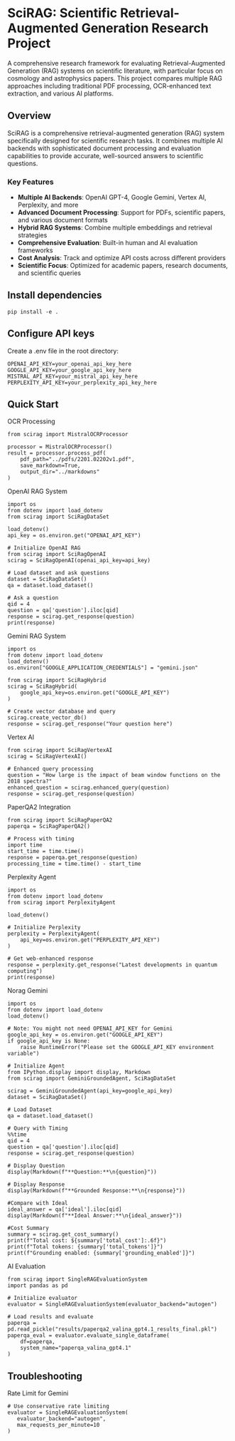 # SciRAG: Scientific Retrieval-Augmented Generation Research Project

A comprehensive research framework for evaluating Retrieval-Augmented Generation (RAG) systems on scientific literature, with particular focus on cosmology and astrophysics papers. This project compares multiple RAG approaches including traditional PDF processing, OCR-enhanced text extraction, and various AI platforms.

##  Overview
SciRAG is a comprehensive retrieval-augmented generation (RAG) system specifically designed for scientific research tasks. It combines multiple AI backends with sophisticated document processing and evaluation capabilities to provide accurate, well-sourced answers to scientific questions.

### Key Features
* **Multiple AI Backends**: OpenAI GPT-4, Google Gemini, Vertex AI, Perplexity, and more
* **Advanced Document Processing**: Support for PDFs, scientific papers, and various document formats
* **Hybrid RAG Systems**: Combine multiple embeddings and retrieval strategies
* **Comprehensive Evaluation**: Built-in human and AI evaluation frameworks
* **Cost Analysis**: Track and optimize API costs across different providers
* **Scientific Focus**: Optimized for academic papers, research documents, and scientific queries

## Install dependencies
```
pip install -e .
```

## Configure API keys
Create a .env file in the root directory:
```
OPENAI_API_KEY=your_openai_api_key_here
GOOGLE_API_KEY=your_google_api_key_here
MISTRAL_API_KEY=your_mistral_api_key_here
PERPLEXITY_API_KEY=your_perplexity_api_key_here
```

## Quick Start
OCR Processing
```
from scirag import MistralOCRProcessor

processor = MistralOCRProcessor()
result = processor.process_pdf(
    pdf_path="../pdfs/2201.02202v1.pdf",
    save_markdown=True,
    output_dir="../markdowns"
)
```
OpenAI RAG System
```
import os
from dotenv import load_dotenv
from scirag import SciRagDataSet

load_dotenv()
api_key = os.environ.get("OPENAI_API_KEY")

# Initialize OpenAI RAG
from scirag import SciRagOpenAI
scirag = SciRagOpenAI(openai_api_key=api_key)

# Load dataset and ask questions
dataset = SciRagDataSet()
qa = dataset.load_dataset()

# Ask a question
qid = 4
question = qa['question'].iloc[qid]
response = scirag.get_response(question)
print(response)
```

Gemini RAG System 
```
import os
from dotenv import load_dotenv
load_dotenv()
os.environ["GOOGLE_APPLICATION_CREDENTIALS"] = "gemini.json"

from scirag import SciRagHybrid
scirag = SciRagHybrid(
    google_api_key=os.environ.get("GOOGLE_API_KEY")
)

# Create vector database and query
scirag.create_vector_db()
response = scirag.get_response("Your question here")
```
Vertex AI
```
from scirag import SciRagVertexAI
scirag = SciRagVertexAI()

# Enhanced query processing
question = "How large is the impact of beam window functions on the 2018 spectra?"
enhanced_question = scirag.enhanced_query(question)
response = scirag.get_response(question)
```
PaperQA2 Integration
```
from scirag import SciRagPaperQA2
paperqa = SciRagPaperQA2()

# Process with timing
import time
start_time = time.time()
response = paperqa.get_response(question)
processing_time = time.time() - start_time
```
Perplexity Agent
```
import os
from dotenv import load_dotenv
from scirag import PerplexityAgent

load_dotenv()

# Initialize Perplexity
perplexity = PerplexityAgent(
    api_key=os.environ.get("PERPLEXITY_API_KEY")
)

# Get web-enhanced response
response = perplexity.get_response("Latest developments in quantum computing")
print(response)
```

Norag Gemini
```
import os
from dotenv import load_dotenv
load_dotenv()

# Note: You might not need OPENAI_API_KEY for Gemini
google_api_key = os.environ.get("GOOGLE_API_KEY")
if google_api_key is None:
    raise RuntimeError("Please set the GOOGLE_API_KEY environment variable")

# Initialize Agent
from IPython.display import display, Markdown
from scirag import GeminiGroundedAgent, SciRagDataSet

scirag = GeminiGroundedAgent(api_key=google_api_key)
dataset = SciRagDataSet()

# Load Dataset
qa = dataset.load_dataset()

# Query with Timing
%%time
qid = 4
question = qa['question'].iloc[qid]
response = scirag.get_response(question)

# Display Question
display(Markdown(f"**Question:**\n{question}"))

# Display Response
display(Markdown(f"**Grounded Response:**\n{response}"))

#Compare with Ideal
ideal_answer = qa['ideal'].iloc[qid]
display(Markdown(f"**Ideal Answer:**\n{ideal_answer}"))

#Cost Summary
summary = scirag.get_cost_summary()
print(f"Total cost: ${summary['total_cost']:.6f}")
print(f"Total tokens: {summary['total_tokens']}")
print(f"Grounding enabled: {summary['grounding_enabled']}")
```
AI Evaluation 
```
from scirag import SingleRAGEvaluationSystem
import pandas as pd

# Initialize evaluator
evaluator = SingleRAGEvaluationSystem(evaluator_backend="autogen")

# Load results and evaluate
paperqa = pd.read_pickle("results/paperqa2_valina_gpt4.1_results_final.pkl")
paperqa_eval = evaluator.evaluate_single_dataframe(
    df=paperqa,
    system_name="paperqa_valina_gpt4.1"
)
```

## Troubleshooting
Rate Limit for Gemini
 ```
# Use conservative rate limiting
evaluator = SingleRAGEvaluationSystem(
    evaluator_backend="autogen",
    max_requests_per_minute=10
)
```